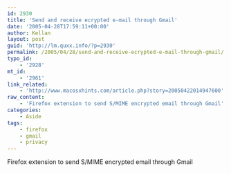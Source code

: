 ```yaml
---
id: 2930
title: 'Send and receive ecrypted e-mail through Gmail'
date: '2005-04-28T17:59:11+00:00'
author: Kellan
layout: post
guid: 'http://lm.quxx.info/?p=2930'
permalink: /2005/04/28/send-and-receive-ecrypted-e-mail-through-gmail/
typo_id:
    - '2928'
mt_id:
    - '2961'
link_related:
    - 'http://www.macosxhints.com/article.php?story=20050422014947600'
raw_content:
    - 'Firefox extension to send S/MIME encrypted email through Gmail'
categories:
    - Aside
tags:
    - firefox
    - gmail
    - privacy
---
```


Firefox extension to send S/MIME encrypted email through Gmail